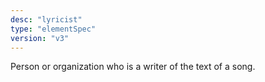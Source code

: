 ```yaml
---
desc: "lyricist"
type: "elementSpec"
version: "v3"
---
```


Person or organization who is a writer of the text of a song.